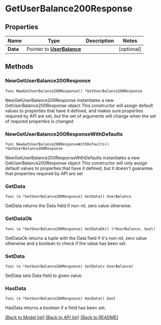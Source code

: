 # GetUserBalance200Response

## Properties

Name | Type | Description | Notes
------------ | ------------- | ------------- | -------------
**Data** | Pointer to [**UserBalance**](UserBalance.md) |  | [optional] 

## Methods

### NewGetUserBalance200Response

`func NewGetUserBalance200Response() *GetUserBalance200Response`

NewGetUserBalance200Response instantiates a new GetUserBalance200Response object
This constructor will assign default values to properties that have it defined,
and makes sure properties required by API are set, but the set of arguments
will change when the set of required properties is changed

### NewGetUserBalance200ResponseWithDefaults

`func NewGetUserBalance200ResponseWithDefaults() *GetUserBalance200Response`

NewGetUserBalance200ResponseWithDefaults instantiates a new GetUserBalance200Response object
This constructor will only assign default values to properties that have it defined,
but it doesn't guarantee that properties required by API are set

### GetData

`func (o *GetUserBalance200Response) GetData() UserBalance`

GetData returns the Data field if non-nil, zero value otherwise.

### GetDataOk

`func (o *GetUserBalance200Response) GetDataOk() (*UserBalance, bool)`

GetDataOk returns a tuple with the Data field if it's non-nil, zero value otherwise
and a boolean to check if the value has been set.

### SetData

`func (o *GetUserBalance200Response) SetData(v UserBalance)`

SetData sets Data field to given value.

### HasData

`func (o *GetUserBalance200Response) HasData() bool`

HasData returns a boolean if a field has been set.


[[Back to Model list]](../README.md#documentation-for-models) [[Back to API list]](../README.md#documentation-for-api-endpoints) [[Back to README]](../README.md)


